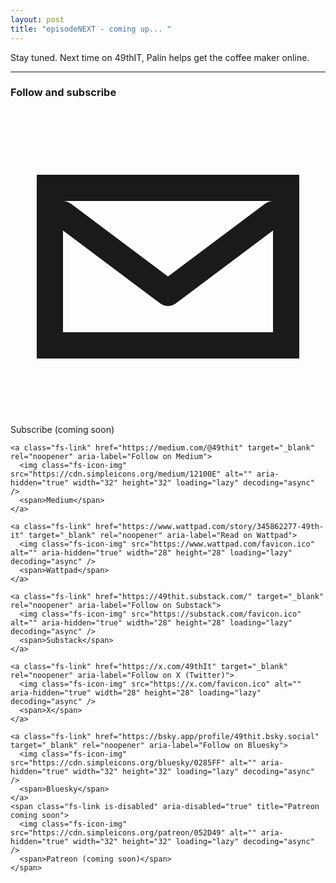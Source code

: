 ```yaml
---
layout: post
title: "episodeNEXT - coming up... "
---
```

Stay tuned. Next time on 49thIT, Palin helps get the coffee maker online.

<hr>

<div class="follow-subscribe" aria-label="Follow and subscribe">
  <h3>Follow and subscribe</h3>

  <div class="fs-links">
    <span class="fs-link is-disabled" aria-disabled="true" title="Email subscription coming soon">
      <svg class="fs-icon" viewBox="0 0 24 24" aria-hidden="true">
        <rect x="3" y="6" width="18" height="12" rx="0" fill="none" stroke="currentColor" stroke-width="2"/>
        <path d="M4 8l8 6 8-6" fill="none" stroke="currentColor" stroke-width="2" stroke-linecap="round" stroke-linejoin="round"/>
      </svg>
      <span>Subscribe (coming soon)</span>
    </span>

    <a class="fs-link" href="https://medium.com/@49thit" target="_blank" rel="noopener" aria-label="Follow on Medium">
      <img class="fs-icon-img" src="https://cdn.simpleicons.org/medium/12100E" alt="" aria-hidden="true" width="32" height="32" loading="lazy" decoding="async" />
      <span>Medium</span>
    </a>

    <a class="fs-link" href="https://www.wattpad.com/story/345862277-49th-it" target="_blank" rel="noopener" aria-label="Read on Wattpad">
      <img class="fs-icon-img" src="https://www.wattpad.com/favicon.ico" alt="" aria-hidden="true" width="28" height="28" loading="lazy" decoding="async" />
      <span>Wattpad</span>
    </a>

    <a class="fs-link" href="https://49thit.substack.com/" target="_blank" rel="noopener" aria-label="Follow on Substack">
      <img class="fs-icon-img" src="https://substack.com/favicon.ico" alt="" aria-hidden="true" width="28" height="28" loading="lazy" decoding="async" />
      <span>Substack</span>
    </a>

    <a class="fs-link" href="https://x.com/49thIt" target="_blank" rel="noopener" aria-label="Follow on X (Twitter)">
      <img class="fs-icon-img" src="https://x.com/favicon.ico" alt="" aria-hidden="true" width="28" height="28" loading="lazy" decoding="async" />
      <span>X</span>
    </a>

    <a class="fs-link" href="https://bsky.app/profile/49thit.bsky.social" target="_blank" rel="noopener" aria-label="Follow on Bluesky">
      <img class="fs-icon-img" src="https://cdn.simpleicons.org/bluesky/0285FF" alt="" aria-hidden="true" width="32" height="32" loading="lazy" decoding="async" />
      <span>Bluesky</span>
    </a>
    <span class="fs-link is-disabled" aria-disabled="true" title="Patreon coming soon">
      <img class="fs-icon-img" src="https://cdn.simpleicons.org/patreon/052D49" alt="" aria-hidden="true" width="32" height="32" loading="lazy" decoding="async" />
      <span>Patreon (coming soon)</span>
    </span>
  </div>
</div>
